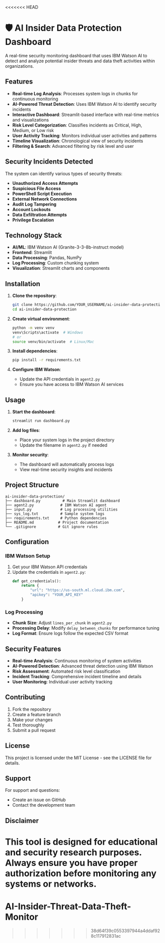 <<<<<<< HEAD
# 🛡️ AI Insider Data Protection Dashboard

A real-time security monitoring dashboard that uses IBM Watson AI to detect and analyze potential insider threats and data theft activities within organizations.

## Features

- **Real-time Log Analysis**: Processes system logs in chunks for continuous monitoring
- **AI-Powered Threat Detection**: Uses IBM Watson AI to identify security incidents
- **Interactive Dashboard**: Streamlit-based interface with real-time metrics and visualizations
- **Risk Level Categorization**: Classifies incidents as Critical, High, Medium, or Low risk
- **User Activity Tracking**: Monitors individual user activities and patterns
- **Timeline Visualization**: Chronological view of security incidents
- **Filtering & Search**: Advanced filtering by risk level and user

## Security Incidents Detected

The system can identify various types of security threats:

- **Unauthorized Access Attempts**
- **Suspicious File Access**
- **PowerShell Script Execution**
- **External Network Connections**
- **Audit Log Tampering**
- **Account Lockouts**
- **Data Exfiltration Attempts**
- **Privilege Escalation**

## Technology Stack

- **AI/ML**: IBM Watson AI (Granite-3-3-8b-instruct model)
- **Frontend**: Streamlit
- **Data Processing**: Pandas, NumPy
- **Log Processing**: Custom chunking system
- **Visualization**: Streamlit charts and components

## Installation

1. **Clone the repository**:
   ```bash
   git clone https://github.com/YOUR_USERNAME/ai-insider-data-protection.git
   cd ai-insider-data-protection
   ```

2. **Create virtual environment**:
   ```bash
   python -m venv venv
   venv\Scripts\activate  # Windows
   # or
   source venv/bin/activate  # Linux/Mac
   ```

3. **Install dependencies**:
   ```bash
   pip install -r requirements.txt
   ```

4. **Configure IBM Watson**:
   - Update the API credentials in `agent2.py`
   - Ensure you have access to IBM Watson AI services

## Usage

1. **Start the dashboard**:
   ```bash
   streamlit run dashboard.py
   ```

2. **Add log files**:
   - Place your system logs in the project directory
   - Update the filename in `agent2.py` if needed

3. **Monitor security**:
   - The dashboard will automatically process logs
   - View real-time security insights and incidents

## Project Structure

```
ai-insider-data-protection/
├── dashboard.py          # Main Streamlit dashboard
├── agent2.py            # IBM Watson AI agent
├── input.py             # Log processing utilities
├── sys_log.txt          # Sample system logs
├── requirements.txt     # Python dependencies
├── README.md           # Project documentation
└── .gitignore          # Git ignore rules
```

## Configuration

### IBM Watson Setup

1. Get your IBM Watson API credentials
2. Update the credentials in `agent2.py`:
   ```python
   def get_credentials():
       return {
           "url": "https://us-south.ml.cloud.ibm.com",
           "apikey": "YOUR_API_KEY"
       }
   ```

### Log Processing

- **Chunk Size**: Adjust `lines_per_chunk` in `agent2.py`
- **Processing Delay**: Modify `delay_between_chunks` for performance tuning
- **Log Format**: Ensure logs follow the expected CSV format

## Security Features

- **Real-time Analysis**: Continuous monitoring of system activities
- **AI-Powered Detection**: Advanced threat detection using IBM Watson
- **Risk Assessment**: Automated risk level classification
- **Incident Tracking**: Comprehensive incident timeline and details
- **User Monitoring**: Individual user activity tracking

## Contributing

1. Fork the repository
2. Create a feature branch
3. Make your changes
4. Test thoroughly
5. Submit a pull request

## License

This project is licensed under the MIT License - see the LICENSE file for details.

## Support

For support and questions:
- Create an issue on GitHub
- Contact the development team

## Disclaimer

This tool is designed for educational and security research purposes. Always ensure you have proper authorization before monitoring any systems or networks. 
=======
# AI-Insider-Threat-Data-Theft-Monitor
>>>>>>> 38d64f39c0553397944a4ddaf928c117912831ac
